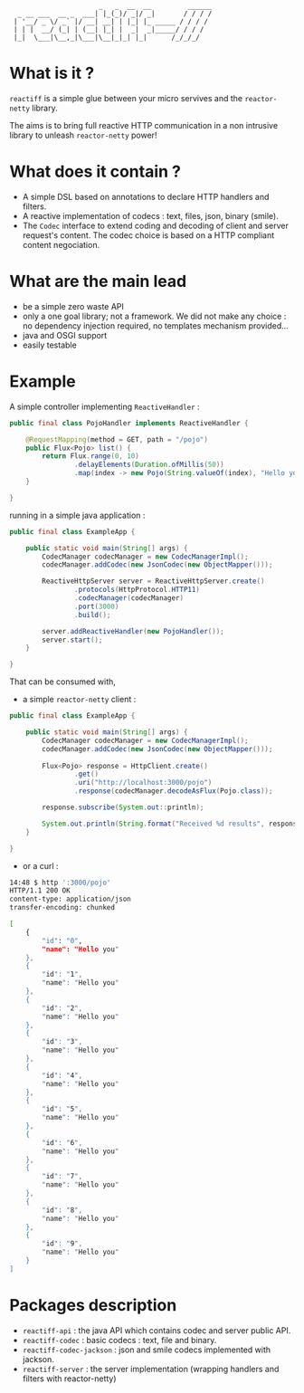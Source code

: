 
```
                      _   _  __  __         ______
  _ __ ___  __ _  ___| |_(_)/ _|/ _|       / / / /
 | '__/ _ \/ _` |/ __| __| | |_| |_ _____ / / / /
 | | |  __/ (_| | (__| |_| |  _|  _|_____/ / / /
 |_|  \___|\__,_|\___|\__|_|_| |_|      /_/_/_/

```

# What is it ?

`reactiff` is a simple glue between your micro servives and the `reactor-netty` library.

The aims is to bring full reactive HTTP communication in a non intrusive library to unleash `reactor-netty` power!

# What does it contain ?

- A simple DSL based on annotations to declare HTTP handlers and filters.
- A reactive implementation of codecs : text, files, json, binary (smile).
- The `Codec` interface to extend coding and decoding of client and server request's content. The codec choice is based on a HTTP compliant content negociation.

# What are the main lead

- be a simple zero waste API
- only a one goal library; not a framework. We did not make any choice : no dependency injection required, no templates mechanism provided...
- java and OSGI support
- easily testable

# Example

A simple controller implementing `ReactiveHandler` :

```java
public final class PojoHandler implements ReactiveHandler {

    @RequestMapping(method = GET, path = "/pojo")
    public Flux<Pojo> list() {
        return Flux.range(0, 10)
                .delayElements(Duration.ofMillis(50))
                .map(index -> new Pojo(String.valueOf(index), "Hello you"));
    }

}
```

running in a simple java application :

```java
public final class ExampleApp {

    public static void main(String[] args) {
        CodecManager codecManager = new CodecManagerImpl();
        codecManager.addCodec(new JsonCodec(new ObjectMapper()));

        ReactiveHttpServer server = ReactiveHttpServer.create()
                .protocols(HttpProtocol.HTTP11)
                .codecManager(codecManager)
                .port(3000)
                .build();

        server.addReactiveHandler(new PojoHandler());
        server.start();
    }

}
```

That can be consumed with,

- a simple `reactor-netty` client :

```java
public final class ExampleApp {

    public static void main(String[] args) {
        CodecManager codecManager = new CodecManagerImpl();
        codecManager.addCodec(new JsonCodec(new ObjectMapper()));
                
        Flux<Pojo> response = HttpClient.create()
                .get()
                .uri("http://localhost:3000/pojo")
                .response(codecManager.decodeAsFlux(Pojo.class));

        response.subscribe(System.out::println);

        System.out.println(String.format("Received %d results", response.count().block()));
    }

}
```

- or a curl :

```bash
14:48 $ http ':3000/pojo'                                                                                                                                                                                                                                                                                                    
HTTP/1.1 200 OK                                                                                                                                                                                                                                                                                                              
content-type: application/json
transfer-encoding: chunked

[
    {
        "id": "0",
        "name": "Hello you"
    },
    {
        "id": "1",
        "name": "Hello you"
    },
    {
        "id": "2",
        "name": "Hello you"
    },
    {
        "id": "3",
        "name": "Hello you"
    },
    {
        "id": "4",
        "name": "Hello you"
    },
    {
        "id": "5",
        "name": "Hello you"
    },
    {
        "id": "6",
        "name": "Hello you"
    },
    {
        "id": "7",
        "name": "Hello you"
    },
    {
        "id": "8",
        "name": "Hello you"
    },
    {
        "id": "9",
        "name": "Hello you"
    }
]
```

# Packages description

- `reactiff-api` : the java API which contains codec and server public API.
- `reactiff-codec` : basic codecs : text, file and binary.
- `reactiff-codec-jackson` : json and smile codecs implemented with jackson.
- `reactiff-server` : the server implementation (wrapping handlers and filters with reactor-netty)
